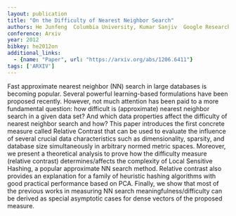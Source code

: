 ```yaml
---
layout: publication
title: "On the Difficulty of Nearest Neighbor Search"
authors: He Junfeng  Columbia University, Kumar Sanjiv  Google Research, Chang Shih-Fu  Columbia University
conference: Arxiv
year: 2012
bibkey: he2012on
additional_links:
  - {name: "Paper", url: "https://arxiv.org/abs/1206.6411"}
tags: ['ARXIV']
---
```

Fast approximate nearest neighbor (NN) search in large databases is becoming
popular. Several powerful learning-based formulations have been proposed
recently. However, not much attention has been paid to a more fundamental
question: how difficult is (approximate) nearest neighbor search in a given data
set? And which data properties affect the difficulty of nearest neighbor search
and how? This paper introduces the first concrete measure called Relative
Contrast that can be used to evaluate the influence of several crucial data
characteristics such as dimensionality, sparsity, and database size
simultaneously in arbitrary normed metric spaces. Moreover, we present a
theoretical analysis to prove how the difficulty measure (relative contrast)
determines/affects the complexity of Local Sensitive Hashing, a popular
approximate NN search method. Relative contrast also provides an explanation for
a family of heuristic hashing algorithms with good practical performance based
on PCA. Finally, we show that most of the previous works in measuring NN search
meaningfulness/difficulty can be derived as special asymptotic cases for dense
vectors of the proposed measure.
